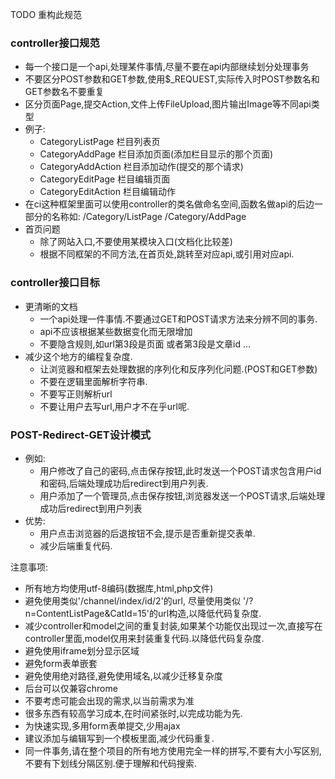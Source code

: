 TODO 重构此规范


### controller接口规范
* 每一个接口是一个api,处理某件事情,尽量不要在api内部继续划分处理事务
* 不要区分POST参数和GET参数,使用$_REQUEST,实际传入时POST参数名和GET参数名不要重复
* 区分页面Page,提交Action,文件上传FileUpload,图片输出Image等不同api类型
* 例子:
  * CategoryListPage   栏目列表页
  * CategoryAddPage    栏目添加页面(添加栏目显示的那个页面)
  * CategoryAddAction  栏目添加动作(提交的那个请求)
  * CategoryEditPage   栏目编辑页面
  * CategoryEditAction 栏目编辑动作
* 在ci这种框架里面可以使用controller的类名做命名空间,函数名做api的后边一部分的名称如:
  /Category/ListPage
  /Category/AddPage
* 首页问题
  * 除了网站入口,不要使用某模块入口(文档化比较差)
  * 根据不同框架的不同方法,在首页处,跳转至对应api,或引用对应api.

### controller接口目标
  * 更清晰的文档
    * 一个api处理一件事情.不要通过GET和POST请求方法来分辨不同的事务.
    * api不应该根据某些数据变化而无限增加
    * 不要隐含规则,如url第3段是页面 或者第3段是文章id ...
  * 减少这个地方的编程复杂度.
    * 让浏览器和框架去处理数据的序列化和反序列化问题.(POST和GET参数)
    * 不要在逻辑里面解析字符串.
    * 不要写正则解析url
    * 不要让用户去写url,用户才不在乎url呢.
  
### POST-Redirect-GET设计模式
* 例如:
  * 用户修改了自己的密码,点击保存按钮,此时发送一个POST请求包含用户id和密码,后端处理成功后redirect到用户列表.
  * 用户添加了一个管理员,点击保存按钮,浏览器发送一个POST请求,后端处理成功后redirect到用户列表
* 优势:
  * 用户点击浏览器的后退按钮不会,提示是否重新提交表单.
  * 减少后端重复代码.
  
注意事项:
* 所有地方均使用utf-8编码(数据库,html,php文件)
* 避免使用类似'/channel/index/id/2'的url, 尽量使用类似 '/?n=ContentListPage&CatId=15'的url构造,以降低代码复杂度.
* 减少controller和model之间的重复封装,如果某个功能仅出现过一次,直接写在controller里面,model仅用来封装重复代码.以降低代码复杂度.
* 避免使用iframe划分显示区域
* 避免form表单嵌套
* 避免使用绝对路径,避免使用域名,以减少迁移复杂度
* 后台可以仅兼容chrome
* 不要考虑可能会出现的需求,以当前需求为准
* 很多东西有较高学习成本,在时间紧张时,以完成功能为先.
* 为快速实现,多用form表单提交,少用ajax
* 建议添加与编辑写到一个模板里面,减少代码重复.
* 同一件事务,请在整个项目的所有地方使用完全一样的拼写,不要有大小写区别,不要有下划线分隔区别.便于理解和代码搜索.